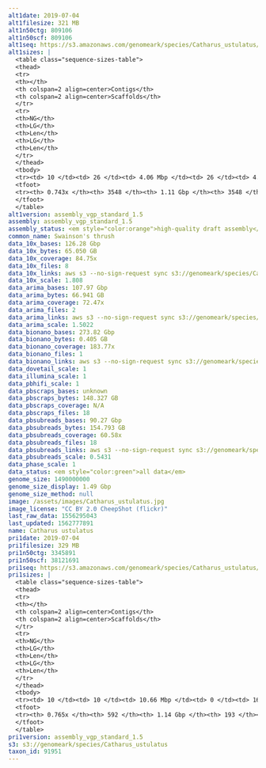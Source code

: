 ```yaml
---
alt1date: 2019-07-04
alt1filesize: 321 MB
alt1n50ctg: 809106
alt1n50scf: 809106
alt1seq: https://s3.amazonaws.com/genomeark/species/Catharus_ustulatus/bCatUst1/assembly_vgp_standard_1.5/bCatUst1.alt.asm.20190704.fasta.gz
alt1sizes: |
  <table class="sequence-sizes-table">
  <thead>
  <tr>
  <th></th>
  <th colspan=2 align=center>Contigs</th>
  <th colspan=2 align=center>Scaffolds</th>
  </tr>
  <tr>
  <th>NG</th>
  <th>LG</th>
  <th>Len</th>
  <th>LG</th>
  <th>Len</th>
  </tr>
  </thead>
  <tbody>
  <tr><td> 10 </td><td> 26 </td><td> 4.06 Mbp </td><td> 26 </td><td> 4.06 Mbp </td></tr>  <tr><td> 20 </td><td> 74 </td><td> 2.59 Mbp </td><td> 74 </td><td> 2.59 Mbp </td></tr>  <tr><td> 30 </td><td> 140 </td><td> 1.93 Mbp </td><td> 140 </td><td> 1.93 Mbp </td></tr>  <tr><td> 40 </td><td> 232 </td><td> 1.37 Mbp </td><td> 232 </td><td> 1.37 Mbp </td></tr>  <tr style="background-color:#cccccc;"><td> 50 </td><td> 371 </td><td> 0.81 Mbp </td><td> 371 </td><td> 0.81 Mbp </td></tr>  <tr><td> 60 </td><td> 642 </td><td> 0.32 Mbp </td><td> 642 </td><td> 0.32 Mbp </td></tr>  <tr><td> 70 </td><td> 1930 </td><td> 65.91 Kbp </td><td> 1930 </td><td> 65.91 Kbp </td></tr>  <tr><td> 80 </td><td> - </td><td> - </td><td> - </td><td> - </td></tr>  <tr><td> 90 </td><td> - </td><td> - </td><td> - </td><td> - </td></tr>  <tr><td> 100 </td><td> - </td><td> - </td><td> - </td><td> - </td></tr>  </tbody>
  <tfoot>
  <tr><th> 0.743x </th><th> 3548 </th><th> 1.11 Gbp </th><th> 3548 </th><th> 1.11 Gbp </th></tr>
  </tfoot>
  </table>
alt1version: assembly_vgp_standard_1.5
assembly: assembly_vgp_standard_1.5
assembly_status: <em style="color:orange">high-quality draft assembly</em>
common_name: Swainson's thrush
data_10x_bases: 126.28 Gbp
data_10x_bytes: 65.050 GB
data_10x_coverage: 84.75x
data_10x_files: 8
data_10x_links: aws s3 --no-sign-request sync s3://genomeark/species/Catharus_ustulatus/bCatUst1/genomic_data/10x/ .<br>
data_10x_scale: 1.808
data_arima_bases: 107.97 Gbp
data_arima_bytes: 66.941 GB
data_arima_coverage: 72.47x
data_arima_files: 2
data_arima_links: aws s3 --no-sign-request sync s3://genomeark/species/Catharus_ustulatus/bCatUst1/genomic_data/arima/ .<br>
data_arima_scale: 1.5022
data_bionano_bases: 273.82 Gbp
data_bionano_bytes: 0.405 GB
data_bionano_coverage: 183.77x
data_bionano_files: 1
data_bionano_links: aws s3 --no-sign-request sync s3://genomeark/species/Catharus_ustulatus/bCatUst1/genomic_data/bionano/ .<br>
data_dovetail_scale: 1
data_illumina_scale: 1
data_pbhifi_scale: 1
data_pbscraps_bases: unknown
data_pbscraps_bytes: 148.327 GB
data_pbscraps_coverage: N/A
data_pbscraps_files: 18
data_pbsubreads_bases: 90.27 Gbp
data_pbsubreads_bytes: 154.793 GB
data_pbsubreads_coverage: 60.58x
data_pbsubreads_files: 18
data_pbsubreads_links: aws s3 --no-sign-request sync s3://genomeark/species/Catharus_ustulatus/bCatUst1/genomic_data/pacbio/ . --exclude "*scraps.bam* --exclude "*ccs.bam*"<br>
data_pbsubreads_scale: 0.5431
data_phase_scale: 1
data_status: <em style="color:green">all data</em>
genome_size: 1490000000
genome_size_display: 1.49 Gbp
genome_size_method: null
image: /assets/images/Catharus_ustulatus.jpg
image_license: "CC BY 2.0 CheepShot (flickr)"
last_raw_data: 1556295043
last_updated: 1562777891
name: Catharus ustulatus
pri1date: 2019-07-04
pri1filesize: 329 MB
pri1n50ctg: 3345891
pri1n50scf: 38121691
pri1seq: https://s3.amazonaws.com/genomeark/species/Catharus_ustulatus/bCatUst1/assembly_vgp_standard_1.5/bCatUst1.pri.asm.20190704.fasta.gz
pri1sizes: |
  <table class="sequence-sizes-table">
  <thead>
  <tr>
  <th></th>
  <th colspan=2 align=center>Contigs</th>
  <th colspan=2 align=center>Scaffolds</th>
  </tr>
  <tr>
  <th>NG</th>
  <th>LG</th>
  <th>Len</th>
  <th>LG</th>
  <th>Len</th>
  </tr>
  </thead>
  <tbody>
  <tr><td> 10 </td><td> 10 </td><td> 10.66 Mbp </td><td> 0 </td><td> 165.91 Mbp </td></tr>  <tr><td> 20 </td><td> 26 </td><td> 7.95 Mbp </td><td> 2 </td><td> 108.60 Mbp </td></tr>  <tr><td> 30 </td><td> 47 </td><td> 6.12 Mbp </td><td> 3 </td><td> 79.15 Mbp </td></tr>  <tr><td> 40 </td><td> 76 </td><td> 4.68 Mbp </td><td> 5 </td><td> 66.36 Mbp </td></tr>  <tr style="background-color:#cccccc;"><td> 50 </td><td> 114 </td><td style="background-color:#88ff88;"> 3.35 Mbp </td><td> 8 </td><td style="background-color:#88ff88;"> 38.12 Mbp </td></tr>  <tr><td> 60 </td><td> 165 </td><td> 2.54 Mbp </td><td> 14 </td><td> 20.71 Mbp </td></tr>  <tr><td> 70 </td><td> 241 </td><td> 1.43 Mbp </td><td> 25 </td><td> 9.91 Mbp </td></tr>  <tr><td> 80 </td><td> - </td><td> - </td><td> - </td><td> - </td></tr>  <tr><td> 90 </td><td> - </td><td> - </td><td> - </td><td> - </td></tr>  <tr><td> 100 </td><td> - </td><td> - </td><td> - </td><td> - </td></tr>  </tbody>
  <tfoot>
  <tr><th> 0.765x </th><th> 592 </th><th> 1.14 Gbp </th><th> 193 </th><th> 1.16 Gbp </th></tr>
  </tfoot>
  </table>
pri1version: assembly_vgp_standard_1.5
s3: s3://genomeark/species/Catharus_ustulatus
taxon_id: 91951
---
```

